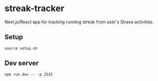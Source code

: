 # streak-tracker
Next.js/React app for tracking running streak from user's Strava activities.

## Setup
```
source setup.sh
```

## Dev server
```
npm run dev -- -p 2525
```
